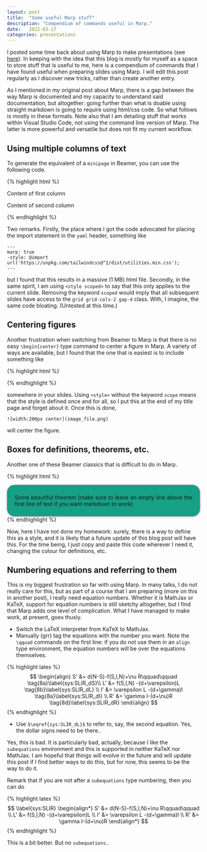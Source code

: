 ```yaml
---
layout: post
title:  "Some useful Marp stuff"
description: "Compendium of commands useful in Marp."
date:   2022-03-17
categories: presentations
---
```


I posted some time back about using Marp to make presentations (see [here](https://julien-arino.github.io/blog/2022/Marp-for-slides/)). In keeping with the idea that this blog is mostly for myself as a space to store stuff that is useful to me, here is a compendium of commands that I have found useful when preparing slides using Marp. I will edit this post regularly as I discover new tricks, rather than create another entry.

As I mentioned in my original post about Marp, there is a gap between the way Marp is documented and my capacity to understand said documentation, but altogether: going further than what is doable using straight markdown is going to require using html/css code. So what follows is mostly in these formats. Note also that I am detailing stuff that works within Visual Studio Code, not using the command line version of Marp. The latter is more powerful and versatile but does not fit my current workflow.

## Using multiple columns of text

To generate the equivalent of a `minipage` in Beamer, you can use the following code.

{% highlight html %}
<style scoped>
@import url('https://unpkg.com/tailwindcss@^2/dist/utilities.min.css');
</style>
<div class="grid grid-cols-2 gap-4">
<div>

Content of first column
</div>

<div>

Content of second column
</div>
</div>
{% endhighlight %}

Two remarks. Firstly, the place where I got the code advocated for placing the import statement in the `yaml` header, something like  

```
---
marp: true
-style: @import url('https://unpkg.com/tailwindcss@^2/dist/utilities.min.css');
---
```

but I found that this results in a massive (1 MB) html file. Secondly, in the same spirit, I am using `<style scoped>` to say that this only applies to the current slide. Removing the keyword `scoped` would imply that all subsequent slides have access to the `grid grid-cols-2 gap-4` class. With, I imagine, the same code bloating. (Untested at this time.)

## Centering figures

Another frustration when switching from Beamer to Marp is that there is no easy `\begin{center}` type command to center a figure in Marp. A variety of ways are available, but I found that the one that is easiest is to include something like

{% highlight html %}
<style>
img[alt~="center"] {
  display: block;
  margin: 0 auto;
}
</style>
{% endhighlight %}

somewhere in your slides. Using `<style>` without the keyword `scope` means that the style is defined once and for all, so I put this at the end of my title page and forget about it. Once this is done,

```
![width:200px center](image_file.png)
```

will center the figure.

## Boxes for definitions, theorems, etc.

Another one of these Beamer classics that is difficult to do in Marp.

{% highlight html %}
<div align=justify 
style="background-color:#16a085;
border-radius:20px;
padding:10px 20px 10px 20px;
box-shadow: 0px 1px 5px #999;">

Some beautiful theorem (make sure to leave an empty line above the first line
of text if you want markdown to work).
</div>
{% endhighlight %}

Now, here I have not done my homework: surely, there is a way to define this as a style, and it is likely that a future update of this blog post will have this. For the time being, I just copy and paste this code wherever I need it, changing the colour for definitions, etc.

## Numbering equations and referring to them

This is my biggest frustration so far with using Marp. In many talks, I do not really care for this, but as part of a course that I am preparing (more on this in another post), I really need equation numbers. Whether it is MathJax or KaTeX, support for equation numbers is still sketchy altogether, but I find that Marp adds one level of complication. What I have managed to make work, at present, goes thusly. 

- Switch the LaTeX interpreter from KaTeX to MathJax.
- Manually (grr) tag the equations with the number you want. Note the `\qquad` commands on the first line: if you do not use them in an `align` type environment, the equation numbers will be over the equations themselves.

{% highlight latex %}
$$
\begin{align}
S' &= d(N-S)-f(S,I,N)+\nu R\qquad\qquad \tag{8a}\label{sys:SLIR_dS}\\
L' &= f(S,I,N) -(d+\varepsilon)L \tag{8b}\label{sys:SLIR_dL} \\
I' &= \varepsilon L -(d+\gamma)I \tag{8a}\label{sys:SLIR_dI} \\
R' &= \gamma I-(d+\nu)R \tag{8d}\label{sys:SLIR_dR}
\end{align}
$$
{% endhighlight %}

- Use `$\eqref{sys:SLIR_dL}$` to refer to, say, the second equation. Yes, the dollar signs need to be there..

Yes, this is bad. It is particularly bad, actually, because I like the `subequations` environment and this is supported in neither KaTeX nor MathJax. I am hopeful that things will evolve in the future and will update this post if I find better ways to do this, but for now, this seems to be the way to do it.

Remark that if you are not after a `subequations` type numbering, then you can do

{% highlight latex %}
$$
\label{sys:SLIR}
\begin{align*}
S' &= d(N-S)-f(S,I,N)+\nu R\qquad\qquad \\
L' &= f(S,I,N) -(d+\varepsilon)L \\
I' &= \varepsilon L -(d+\gamma)I \\
R' &= \gamma I-(d+\nu)R
\end{align*}
$$
{% endhighlight %}

This is a bit better. But no `subequations`..